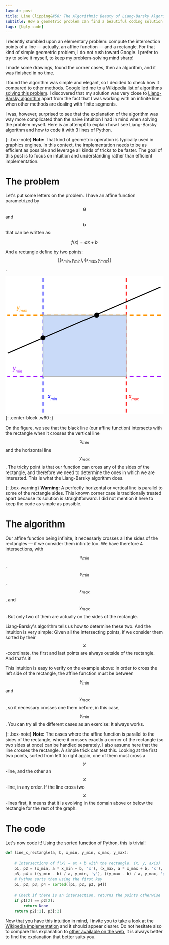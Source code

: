 ```yaml
---
layout: post
title: Line Clipping&#58; The Algorithmic Beauty of Liang-Barsky Algorithm
subtitle: How a geometric problem can find a beautiful coding solution
tags: [Ugly code]
---
```


I recently stumbled upon an elementary problem: compute the intersection points of a line — actually, an affine function — and a rectangle. For that kind of simple geometric problem, I do not rush toward Google. I prefer to try to solve it myself, to keep my problem-solving mind sharp!

I made some drawings, found the corner cases, then an algorithm, and it was finished in no time.

I found the algorithm was simple and elegant, so I decided to check how it compared to other methods. Google led me to a [Wikipedia list of algorithms solving this problem](https://en.wikipedia.org/wiki/Line_clipping). I discovered that my solution was very close to [Liang-Barsky algorithm](https://en.wikipedia.org/wiki/Liang%E2%80%93Barsky_algorithm) apart from the fact that I was working with an infinite line when other methods are dealing with finite segments.

I was, however, surprised to see that the explanation of the algorithm was way more complicated than the naive intuition I had in mind when solving the problem myself. Here is an attempt to explain how I see Liang-Barsky algorithm and how to code it with 3 lines of Python.

{: .box-note}
**Note:** That kind of geometric operation is typically used in graphics engines. In this context, the implementation needs to be as efficient as possible and leverage all kinds of tricks to be faster. The goal of this post is to focus on intuition and understanding rather than efficient implementation.

# The problem

Let's put some letters on the problem. I have an affine function parametrized by $$a$$ and $$b$$ that can be written as:

$$f(x) = ax + b$$

And a rectangle define by two points: $$[(x_{min}, y_{min}), (x_{max}, y_{max})]$$.

![Intersection between line and rectangle](/img/liang.png){: .center-block .w60 :}

On the figure, we see that the black line (our affine function) intersects with the rectangle when it crosses the vertical line $$x_{min}$$ and the horizontal line $$y_{max}$$. The tricky point is that our function can cross any of the sides of the rectangle, and therefore we need to determine the ones in which we are interested. This is what the Liang-Barsky algorithm does.

{: .box-warning}
**Warning:** A perfectly horizontal or vertical line is parallel to some of the rectangle sides. This known corner case is traditionally treated apart because its solution is straightforward. I did not mention it here to keep the code as simple as possible.

# The algorithm

Our affine function being infinite, it necessarly crosses all the sides of the rectangles — if we consider them infinite too. We have therefore 4 intersections, with $$x_{min}$$, $$y_{min}$$, $$x_{max}$$, and $$y_{max}$$. But only two of them are actually on the sides of the rectangle.

Liang-Barsky's algorithm tells us how to determine these two. And the intuition is very simple: Given all the intersecting points, if we consider them sorted by their $$x$$-coordinate, the first and last points are always outside of the rectangle. And that's it!

This intuition is easy to verify on the example above: In order to cross the left side of the rectangle, the affine function must be between $$y_{min}$$ and $$y_{{max}}$$, so it necessary crosses one them before, in this case, $$y_{min}$$. You can try all the different cases as an exercise: It always works.

{: .box-note}
**Note:** The cases where the affine function is parallel to the sides of the rectangle, where it crosses exactly a corner of the rectangle (so two sides at once) can be handled separately. I also assume here that the line crosses the rectangle. A simple trick can test this. Looking at the first two points, sorted from left to right again, one of them must cross a $$y$$-line, and the other an $$x$$-line, in any order. If the line cross two $$x$$-lines first, it means that it is evolving in the domain above or below the rectangle for the rest of the graph.

# The code

Let's now code it! Using the sorted function of Python, this is trivial!

```python
def line_x_rectangle(a, b, x_min, y_min, x_max, y_max):

    # Intersections of f(x) = ax + b with the rectangle. (x, y, axis)
    p1, p2 = (x_min, a * x_min + b, 'x'), (x_max, a * x_max + b, 'x'), 
    p3, p4 = ((y_min - b) / a, y_min, 'y'), ((y_max - b) / a, y_max, 'y')
    # Python sorts them using the first key
    p1, p2, p3, p4 = sorted([p1, p2, p3, p4])

    # Check if there is an intersection, returns the points otherwise
    if p1[2] == p2[2]:
        return None
    return p2[:2], p3[:2]
```

Now that you have this intuition in mind, I invite you to take a look at the [Wikipedia implementation](https://en.wikipedia.org/wiki/Liang%E2%80%93Barsky_algorithm) and it should appear clearer. Do not hesitate also to compare this explanation to [other available on the web](https://gist.github.com/ChickenProp/3194723), it is always better to find the explanation that better suits you.
